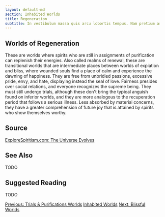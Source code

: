 ```yaml
---
layout: default-md
section: Inhabited Worlds
title: Regeneration
subtitle: In vestibulum massa quis arcu lobortis tempus. Nam pretium arcu in odio vulputate luctus.
---
```


##  Worlds of Regeneration
These are worlds where spirits who are still in assignments of purification can replenish their energies. Also called realms of renewal, these are transitional worlds that are intermediate places between worlds of expiation and bliss, where wounded souls find a place of calm and experience the dawning of happiness. They are free from unbridled passions, excessive pride, envy, and hate, displaying instead the seal of love. Fairness presides over social relations, and everyone recognizes the supreme being.  They must still undergo trials, although these don't bring the typical anguish found on inferior worlds, and they are more analogous to the recuperation period that follows a serious illness. Less absorbed by material concerns, they have a greater comprehension of future joy that is attained by spirits who show themselves worthy. 


## Source
[ExploreSpiritism.com: The Universe Evolves](//www.explorespiritism.com/Philosophy_Reincarnation_Universe%20Evolves_Intro.htm)


## See Also
TODO


## Suggested Reading
TODO



<a href="trial-purification" class="button">Previous: Trials & Purifications Worlds</a>
<a href="./" class="button special">Inhabited Worlds</a>
<a href="blissful" class="button">Next: Blissful Worlds</a>

